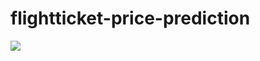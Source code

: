 # flightticket-price-prediction

[![](https://imgur.com/a/pu3RYb1.jpg)](https://flightticket-price-prediction.herokuapp.com/)

